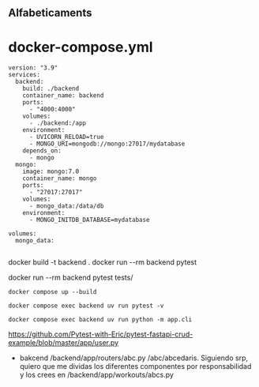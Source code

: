 ## Alfabeticaments

# docker-compose.yml

```
version: "3.9"
services:
  backend:
    build: ./backend
    container_name: backend
    ports:
      - "4000:4000"
    volumes:
      - ./backend:/app
    environment:
      - UVICORN_RELOAD=true
      - MONGO_URI=mongodb://mongo:27017/mydatabase
    depends_on:
      - mongo
  mongo:
    image: mongo:7.0
    container_name: mongo
    ports:
      - "27017:27017"
    volumes:
      - mongo_data:/data/db
    environment:
      - MONGO_INITDB_DATABASE=mydatabase

volumes:
  mongo_data:


```


docker build -t backend .
docker run --rm backend pytest

docker run --rm backend pytest tests/


``` todo
docker compose up --build

docker compose exec backend uv run pytest -v

docker compose exec backend uv run python -m app.cli

```


https://github.com/Pytest-with-Eric/pytest-fastapi-crud-example/blob/master/app/user.py



- bakcend /backend/app/routers/abc.py /abc/abcedaris. Siguiendo srp, quiero que me dividas los diferentes componentes por responsabilidad y los crees en /backend/app/workouts/abcs.py